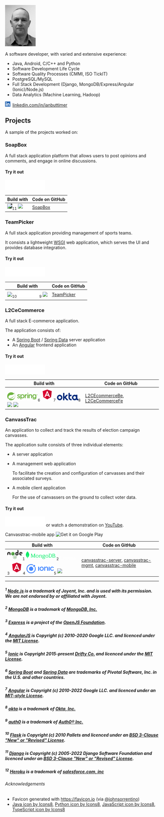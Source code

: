 <img src="assets/img/me.jpg" width="100"/>

A software developer, with varied and extensive experience:
* Java, Android, C/C++ and Python
* Software Development Life Cycle
* Software Quality Processes (CMMI, ISO TickIT)
* PostgreSQL/MySQL
* Full Stack Development (Django, MongoDB/Express/Angular (Ionic)/Node.js)
* Data Analytics (Machine Learning, Hadoop)

<a href="https://www.linkedin.com/in/ianbuttimer/"><img src="assets/img/LI-In-Bug.png" width="20"/></a> 
[linkedin.com/in/ianbuttimer](https://www.linkedin.com/in/ianbuttimer/)


## Projects
A sample of the projects worked on:


### SoapBox

A full stack application platform that allows users to post opinions and comments, and engage in online discussions.

#### Try it out
 [<img src="assets/img/built-on-heroku-light.svg" width="130"/>](https://soapbox-opinions.herokuapp.com/)


| Build with | Code on GitHub|
|-|-|
| <a href="https://www.djangoproject.com/"><img src="https://static.djangoproject.com/img/logo-django.42234b631760.svg" width="70" style="background-color: black;"/></a><sub>11</sub> <img src="https://img.icons8.com/color/48/000000/python--v1.png" width="35"/> | [SoapBox](https://github.com/ibuttimer/soapbox) |


### TeamPicker

A full stack application providing management of sports teams.

It consists a lightweight [WSGI](https://wsgi.readthedocs.io/) web application, which serves the UI and provides database integration.

#### Try it out
 [<img src="assets/img/built-on-heroku-light.svg" width="130"/>](https://teampicker-fswd.herokuapp.com/)


| Build with | Code on GitHub|
|-|-|
| <a href="https://flask.palletsprojects.com/"><img src="https://raw.githubusercontent.com/pallets/flask/main/artwork/logo-full.svg" width="70" style="background-color: white;"/></a><sub>10</sub> <a href="https://auth0.com/"><img src="assets/img/brand%20evolution_logo_Auth0_white.png" width="70"/></a><sub>9</sub> <img src="https://img.icons8.com/color/48/000000/python--v1.png" width="35"/> | [TeamPicker](https://github.com/ibuttimer/TeamPicker) |

### L2CeCommerce

A full stack E-commerce application.

The application consists of:

- A [Spring Boot](https://spring.io/projects/spring-boot) / [Spring Data](https://spring.io/projects/spring-data) server application
- An [Angular](https://angular.io/) frontend application

#### Try it out
[<img src="assets/img/built-on-heroku-light.svg" width="130"/>](https://l2cecommercefe.herokuapp.com/)

| Build with | Code on GitHub|
|-|-|
| <a href="https://spring.io"><img src="assets/img/spring-logo.svg" width="100"/></a><sub>6</sub> <a href="https://angularjs.org/"><img src="assets/img/angular.png" width="40"/></a><sub>7</sub> <a href="https://www.okta.com/"><img src="assets/img/Logo_Okta_Blue_RGB.png" width="70"/></a><sub>8</sub> <img src="https://img.icons8.com/color/48/000000/java-coffee-cup-logo--v1.png"/> <img src="https://img.icons8.com/color/48/000000/typescript.png"/> | [L2CEcommerceBe](https://github.com/ibuttimer/L2CEcommerceBe),  [L2CeCommerceFe](https://github.com/ibuttimer/L2CeCommerceFe) |


### CanvassTrac

An application to collect and track the results of election campaign canvasses.

The application suite consists of three individual elements:

- A server application
- A management web application
 
    To facilitate the creation and configuration of canvasses and their associated surveys.

- A mobile client application
    
    For the use of canvassers on the ground to collect voter data.

#### Try it out
[<img src="assets/img/built-on-heroku-light.svg" width="130"/>](https://canvasstrac.herokuapp.com/) or watch a demonstration on [YouTube](https://www.youtube.com/watch?v=h9E-NAwXZm8). 

Canvasstrac-mobile app <img alt="Get it on Google Play" src="https://play.google.com/intl/en_us/badges/images/generic/en_badge_web_generic.png" style="height:40px;">

| Build with | Code on GitHub|
|-|-|
| <a href="https://nodejs.dev/"><img src="assets/img/nodejs-new-pantone-black.svg" width="50"/></a><sub>1</sub> <a href="https://www.mongodb.com/"><img src="assets/img/Logo_RGB_Spring-Green.png" width="100"/></a><sub>2</sub> <a href="https://expressjs.com/" style="color: white;">Express</a> <sub>3</sub> <a href="https://angularjs.org/"><img src="assets/img/angular.png" width="40"/></a><sub>4</sub> <a href="https://ionicframework.com/"><img src="assets/img/Ionic_Logo.svg.png" width="90"/></a><sub>5</sub> <img src="https://img.icons8.com/color/48/000000/javascript--v1.png" width="40"/> | [canvasstrac-server](https://github.com/ibuttimer/canvasstrac-server),  [canvasstrac-mgmt](https://github.com/ibuttimer/canvasstrac-mgmt),  [canvasstrac-mobile](https://github.com/ibuttimer/canvasstrac-mobile) |



---
##### <sup>1</sup> [Node.js](https://nodejs.dev/) is a trademark of Joyent, Inc. and is used with its permission. We are not endorsed by or affiliated with Joyent.

##### <sup>2</sup> [MongoDB](https://www.mongodb.com/) is a trademark of [MongoDB, Inc.](https://www.mongodb.com/)

##### <sup>3</sup> [Express](https://expressjs.com/) is a project of the [OpenJS Foundation](https://openjsf.org/).

##### <sup>4</sup> [AngularJS](https://angularjs.org/) is Copyright (c) 2010-2020 Google LLC. and licenced under the [MIT License](https://github.com/angular/angular.js/blob/master/LICENSE).

##### <sup>5</sup> [Ionic](https://ionicframework.com/) is Copyright 2015-present [Drifty Co.](http://drifty.com/) and licenced under the [MIT License](https://github.com/ionic-team/ionic-framework/blob/main/LICENSE).

##### <sup>6</sup> [Spring Boot](https://spring.io/projects/spring-boot) and [Spring Data](https://spring.io/projects/spring-data) are trademarks of Pivotal Software, Inc. in the U.S. and other countries.

##### <sup>7</sup> [Angular](https://angular.io/) is Copyright (c) 2010-2022 Google LLC. and licenced under an [MIT-style License](https://angular.io/license).

##### <sup>8</sup> [okta](https://www.okta.com/) is a trademark of [Okta, Inc.](https://www.okta.com/)

##### <sup>9</sup> [auth0](https://auth0.com/) is a trademark of [Auth0® Inc.](https://auth0.com/)

##### <sup>10</sup> [Flask](https://flask.palletsprojects.com/) is Copyright (c) 2010 Pallets and licenced under an [BSD 3-Clause "New" or "Revised" License](https://github.com/pallets/flask/blob/main/LICENSE.rst).

##### <sup>11</sup> [Django](https://www.djangoproject.com/) is Copyright (c) 2005-2022 Django Software Foundation and licenced under an [BSD 3-Clause "New" or "Revised" License](https://github.com/django/django/blob/main/LICENSE).

##### <sup>12</sup> [Heroku](https://heroku.com/) is a trademark of [salesforce.com, inc](https://www.salesforce.com/)



###### Acknowledgements

- Favicon generated with https://favicon.io (via [@johnsorrentino](https://twitter.com/johnsorrentino))
- <a href="https://icons8.com/icon/13679/java">Java icon by Icons8</a>, 
<a href="https://icons8.com/icon/13441/python">Python icon by Icons8</a>, 
<a href="https://icons8.com/icon/108784/javascript">JavaScript icon by Icons8</a>, 
<a href="https://icons8.com/icon/uJM6fQYqDaZK/typescript">TypeScript icon by Icons8</a>

 